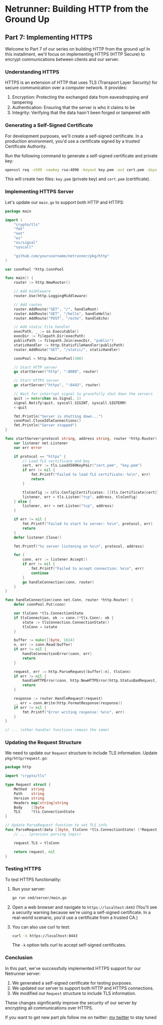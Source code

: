 # Netrunner: Building HTTP from the Ground Up
## Part 7: Implementing HTTPS

Welcome to Part 7 of our series on building HTTP from the ground up! In this installment, we'll focus on implementing HTTPS (HTTP Secure) to encrypt communications between clients and our server.

### Understanding HTTPS

HTTPS is an extension of HTTP that uses TLS (Transport Layer Security) for secure communication over a computer network. It provides:

1. Encryption: Protecting the exchanged data from eavesdropping and tampering
2. Authentication: Ensuring that the server is who it claims to be
3. Integrity: Verifying that the data hasn't been forged or tampered with

### Generating a Self-Signed Certificate

For development purposes, we'll create a self-signed certificate. In a production environment, you'd use a certificate signed by a trusted Certificate Authority.

Run the following command to generate a self-signed certificate and private key:

```bash
openssl req -x509 -newkey rsa:4096 -keyout key.pem -out cert.pem -days 365 -nodes
```

This will create two files: `key.pem` (private key) and `cert.pem` (certificate).

### Implementing HTTPS Server

Let's update our `main.go` to support both HTTP and HTTPS:

```go
package main

import (
	"crypto/tls"
	"fmt"
	"net"
	"os"
	"os/signal"
	"syscall"

	"github.com/yourusername/netrunner/pkg/http"
)

var connPool *http.ConnPool

func main() {
	router := http.NewRouter()

	// Add middleware
	router.Use(http.LoggingMiddleware)

	// Add routes
	router.AddRoute("GET", "/", handleRoot)
	router.AddRoute("GET", "/hello", handleHello)
	router.AddRoute("POST", "/echo", handleEcho)

	// Add static file handler
	execPath, _ := os.Executable()
	execDir := filepath.Dir(execPath)
	publicPath := filepath.Join(execDir, "public")
	staticHandler := http.StaticFileHandler(publicPath)
	router.AddRoute("GET", "/static/", staticHandler)

	connPool = http.NewConnPool(100)

	// Start HTTP server
	go startServer("http", ":8080", router)

	// Start HTTPS server
	go startServer("https", ":8443", router)

	// Wait for interrupt signal to gracefully shut down the servers
	quit := make(chan os.Signal, 1)
	signal.Notify(quit, syscall.SIGINT, syscall.SIGTERM)
	<-quit

	fmt.Println("Server is shutting down...")
	connPool.CloseIdleConnections()
	fmt.Println("Server stopped")
}

func startServer(protocol string, address string, router *http.Router) {
	var listener net.Listener
	var err error

	if protocol == "https" {
		// Load TLS certificate and key
		cert, err := tls.LoadX509KeyPair("cert.pem", "key.pem")
		if err != nil {
			fmt.Printf("Failed to load TLS certificate: %v\n", err)
			return
		}

		tlsConfig := &tls.Config{Certificates: []tls.Certificate{cert}}
		listener, err = tls.Listen("tcp", address, tlsConfig)
	} else {
		listener, err = net.Listen("tcp", address)
	}

	if err != nil {
		fmt.Printf("Failed to start %s server: %v\n", protocol, err)
		return
	}
	defer listener.Close()

	fmt.Printf("%s server listening on %s\n", protocol, address)

	for {
		conn, err := listener.Accept()
		if err != nil {
			fmt.Printf("Failed to accept connection: %v\n", err)
			continue
		}
		go handleConnection(conn, router)
	}
}

func handleConnection(conn net.Conn, router *http.Router) {
	defer connPool.Put(conn)

	var tlsConn *tls.ConnectionState
	if tlsConnection, ok := conn.(*tls.Conn); ok {
		state := tlsConnection.ConnectionState()
		tlsConn = &state
	}

	buffer := make([]byte, 1024)
	n, err := conn.Read(buffer)
	if err != nil {
		handleConnectionError(conn, err)
		return
	}

	request, err := http.ParseRequest(buffer[:n], tlsConn)
	if err != nil {
		handleHTTPError(conn, http.NewHTTPError(http.StatusBadRequest, fmt.Sprintf("Invalid request: %v", err)))
		return
	}

	response := router.HandleRequest(request)
	_, err = conn.Write(http.FormatResponse(response))
	if err != nil {
		fmt.Printf("Error writing response: %v\n", err)
	}
}

// ... (other handler functions remain the same)
```

### Updating the Request Structure

We need to update our `Request` structure to include TLS information. Update `pkg/http/request.go`:

```go
package http

import "crypto/tls"

type Request struct {
	Method  string
	Path    string
	Version string
	Headers map[string]string
	Body    []byte
	TLS     *tls.ConnectionState
}

// Update ParseRequest function to set TLS info
func ParseRequest(data []byte, tlsConn *tls.ConnectionState) (*Request, error) {
	// ... (previous parsing logic)

	request.TLS = tlsConn

	return request, nil
}
```

### Testing HTTPS

To test HTTPS functionality:

1. Run your server:
   ```bash
   go run cmd/server/main.go
   ```

2. Open a web browser and navigate to `https://localhost:8443`
   (You'll see a security warning because we're using a self-signed certificate. In a real-world scenario, you'd use a certificate from a trusted CA.)

3. You can also use curl to test:
   ```bash
   curl -k https://localhost:8443
   ```
   The `-k` option tells curl to accept self-signed certificates.

### Conclusion

In this part, we've successfully implemented HTTPS support for our Netrunner server:

1. We generated a self-signed certificate for testing purposes.
2. We updated our server to support both HTTP and HTTPS connections.
3. We modified our `Request` structure to include TLS information.

These changes significantly improve the security of our server by encrypting all communications over HTTPS.

If you want to get new part pls follow me on twitter: [my twitter](https://x.com/minamisatokun) to stay tuned